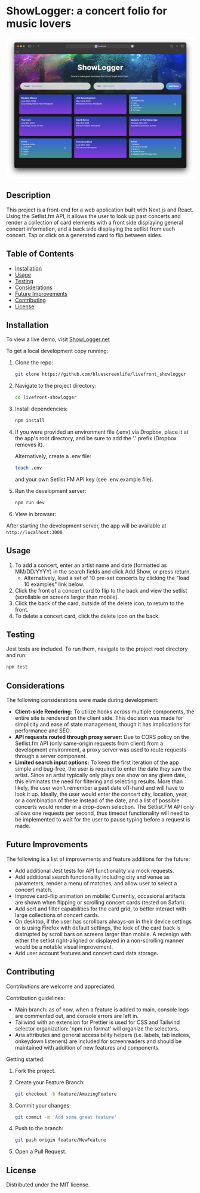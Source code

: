 # ShowLogger: a concert folio for music lovers

!["homepage"](./public/preview.png)

## Description

This project is a front-end for a web application built with Next.js and React. Using the Setlist.fm API, it allows the user to look up past concerts and render a collection of card elements with a front side displaying general concert information, and a back side displaying the setlist from each concert. Tap or click on a generated card to flip between sides.

## Table of Contents

- [Installation](#installation)
- [Usage](#usage)
- [Testing](#testing)
- [Considerations](#considerations)
- [Future Improvements](#future-improvements)
- [Contributing](#contributing)
- [License](#license)

## Installation

To view a live demo, visit [ShowLogger.net](http://www.showlogger.net)

To get a local development copy running:

1. Clone the repo:

   ```bash
   git clone https://github.com/bluescreenlife/livefront_showlogger
   ```

2. Navigate to the project directory:

   ```bash
   cd livefront-showlogger
   ```

3. Install dependencies:

   ```bash
   npm install
   ```

4. If you were provided an environment file (.env) via Dropbox, place it at the app's root directory, and be sure to add the '.' prefix (Dropbox removes it).

   Alternatively, create a .env file:

   ```bash
   touch .env
   ```

   and your own Setlist.FM API key (see .env.example file).

5. Run the development server:

   ```bash
   npm run dev
   ```

6. View in browser:

After starting the development server, the app will be available at `http://localhost:3000`.

## Usage

1. To add a concert, enter an artist name and date (formatted as MM/DD/YYYY) in the search fields and click Add Show, or press return.
   - Alternatively, load a set of 10 pre-set concerts by clicking the "load 10 examples" link below.
2. Click the front of a concert card to flip to the back and view the setlist (scrollable on screens larger than mobile).
3. Click the back of the card, outside of the delete icon, to return to the front.
4. To delete a concert card, click the delete icon on the back.

## Testing

Jest tests are included. To run them, navigate to the project root directory and run:

```bash
npm test
```

## Considerations

The following considerations were made during development:

- **Client-side Rendering:** To utilize hooks across multiple components, the entire site is rendered on the client side. This decision was made for simplicity and ease of state management, though it has implications for performance and SEO.
- **API requests routed through proxy server:** Due to CORS policy on the Setlist.fm API (only same-origin requests from client) from a development environment, a proxy server was used to route requests through a server component.
- **Limited search input options:** To keep the first iteration of the app simple and bug-free, the user is required to enter the date they saw the artist. Since an artist typically only plays one show on any given date, this eliminates the need for filtering and selecting results. More than likely, the user won't remember a past date off-hand and will have to look it up. Ideally, the user would enter the concert city, location, year, or a combination of these instead of the date, and a list of possible concerts would render in a drop-down selection. The Setlist.FM API only allows one requests per second, thus timeout functionality will need to be implemented to wait for the user to pause typing before a request is made.

## Future Improvements

The following is a list of improvements and feature additions for the future:

- Add additional Jest tests for API functionality via mock requests.
- Add additional search functionality including city and venue as parameters, render a menu of matches, and allow user to select a concert match.
- Improve card-flip animation on mobile: Currently, occasional artifacts are shown when flipping or scrolling concert cards (tested on Safari).
- Add sort and filter capabilities for the card grid, to better interact with large collections of concert cards.
- On desktop, if the user has scrollbars always-on in their device settings or is using Firefox with default settings, the look of the card back is distrupted by scroll bars on screens larger than mobile. A redesign with either the setlist right-aligned or displayed in a non-scrolling manner would be a notable visual improvement.
- Add user account features and concert card data storage.

## Contributing

Contributions are welcome and appreciated.

Contribution guidelines:

- Main branch: as of now, when a feature is added to main, console logs are commented out, and console errors are left in.
- Tailwind with an extension for Prettier is used for CSS and Tailwind selector organization: 'npm run format' will organize the selectors.
- Aria attributes and general accessibility helpers (i.e. labels, tab indices, onkeydown listeners) are included for screenreaders and should be maintained with addition of new features and components.

Getting started:

1. Fork the project.
2. Create your Feature Branch:

   ```bash
   git checkout -b feature/AmazingFeature
   ```

3. Commit your changes:

   ```bash
   git commit -m 'Add some great feature'
   ```

4. Push to the branch:

   ```bash
   git push origin feature/NewFeature
   ```

5. Open a Pull Request.

## License

Distributed under the MIT license.
